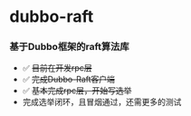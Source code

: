 # dubbo-raft

### 基于Dubbo框架的raft算法库

- ✅ ~~目前在开发rpc层~~
- ✅ ~~完成Dubbo-Raft客户端~~
- ✅ ~~基本完成rpc层，开始写选举~~
- 完成选举闭环，且冒烟通过，还需更多的测试